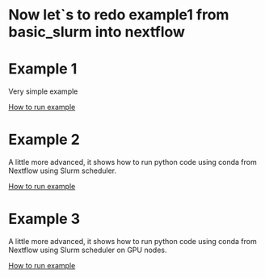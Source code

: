 # Now let`s to redo example1 from basic_slurm into nextflow


# Example 1 

Very simple example

[How to run example](./example1/README.md)


# Example 2

A little more advanced, it shows how to run python code using conda from Nextflow using Slurm scheduler.

[How to run example](./example2/README.md)


# Example 3

A little more advanced, it shows how to run python code using conda from Nextflow using Slurm scheduler on GPU nodes.

[How to run example](./example3/README.md)
